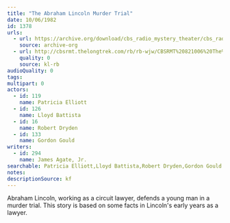 ```yaml
---
title: "The Abraham Lincoln Murder Trial"
date: 10/06/1982
id: 1378
urls: 
  - url: https://archive.org/download/cbs_radio_mystery_theater/cbs_radio_mystery_theater-1351-1399.zip/cbs_radio_mystery_theater-1351-1399%2Fcbsrmt_1378_the_abraham_lincoln_murder_trial.mp3
    source: archive-org
  - url: http://cbsrmt.thelongtrek.com/rb/rb-wjw/CBSRMT%20821006%20The%20Abraham%20Lincoln%20Murder%20Trial_wjw%20bckgrnd%20whistle.mp3
    quality: 0
    source: kl-rb
audioQuality: 0
tags: 
multipart: 0
actors:  
  - id: 119
    name: Patricia Elliott  
  - id: 126
    name: Lloyd Battista  
  - id: 16
    name: Robert Dryden  
  - id: 133
    name: Gordon Gould
writers:  
  - id: 294
    name: James Agate, Jr.
searchable: Patricia Elliott,Lloyd Battista,Robert Dryden,Gordon Gould James Agate, Jr.
notes: 
descriptionSource: kf
---
```

Abraham Lincoln, working as a circuit lawyer, defends a young man in a murder trial. This story is based on some facts in Lincoln's early years as a lawyer.